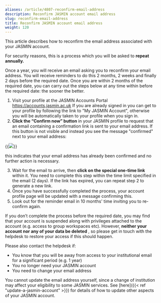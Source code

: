 ```yaml
---
aliases: /article/4807-reconfirm-email-address
description: Reconfirm JASMIN account email address
slug: reconfirm-email-address
title: Reconfirm JASMIN account email address
weight: 120
---
```


This article describes how to reconfirm the email address associated with your
JASMIN account.

For security reasons, this is a process which you will be asked to **repeat
annually.**

Once a year, you will receive an email asking you to reconfirm your email
address. You will receive reminders to do this 2 months, 2 weeks and finally 2
days before the required date. Once you are within 2 months of the required
date, you can carry out the steps below at any time within before the required
date: the sooner the better.

1. Visit your profile at the JASMIN Accounts Portal <https://accounts.jasmin.ac.uk> If you are already signed in you can get to your profile by following the link to "My JASMIN Account", otherwise you will be automatically taken to your profile when you sign in.
2. **Click the “Confirm now” button** in your JASMIN profile to request that an email containing a confirmation link is sent to your email address. If this button is not visible and instead you see the message "confirmed" next to your email address:

{{<image src="img/docs/reconfirm-email-address/file-hEfcP6vF1r.png" caption="already confirmed" ratio="3x2" wrapper="col-1 mx-auto">}}

this indicates that your email address has already been confirmed and no
further action is necessary.

3. Wait for the email to arrive, then **click on the special one-time link** within it. You need to complete this step within the time limit specified in the email (2 days). If the link has expired, you can repeat step 2 to generate a new link.
4. Once you have successfully completed the process, your account profile page will be updated with a message confirming this.
5. Look out for the reminder email in 10 months' time inviting you to re-confirm again.

If you don’t complete the process before the required date, you may find that
your account is suspended along with privileges attached to the account (e.g.
access to group workspaces etc). However, **neither** **your account nor any
of your data be deleted** , so please get in touch with the helpdesk to
restore your access if this should happen.

Please also contact the helpdesk if:

- You know that you will be away from access to your institutional email for a significant period (e.g. 1 year)
- You no longer need your JASMIN account
- You need to change your email address

You cannot update the email address yourself, since a change of institution
may affect your eligibility to some JASMIN services. See [here]({{< ref "update-a-jasmin-account" >}}) for details of how to update other aspects of
your JASMIN account.
